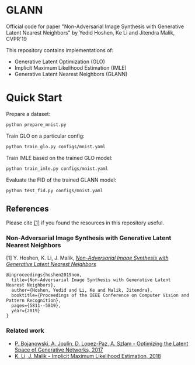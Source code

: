 # GLANN
Official code for paper "Non-Adversarial Image Synthesis with Generative Latent Nearest Neighbors" by Yedid Hoshen, Ke Li and Jitendra Malik, CVPR'19

This repository contains implementations of:
- Generative Latent Optimization (GLO)
- Implicit Maximum Likelihood Estimation (IMLE)
- Generative Latent Nearest Neighbors (GLANN)

# Quick Start

Prepare a dataset:
```bash
python prepare_mnist.py
```

Train GLO on a particular config:
```bash
python train_glo.py configs/mnist.yaml
```

Train IMLE based on the trained GLO model:
```bash
python train_imle.py configs/mnist.yaml
```

Evaluate the FID of the trained GLANN model:
```bash
python test_fid.py configs/mnist.yaml
```

## References
Please cite [[1]](http://openaccess.thecvf.com/content_CVPR_2019/papers/Hoshen_Non-Adversarial_Image_Synthesis_With_Generative_Latent_Nearest_Neighbors_CVPR_2019_paper.pdf) if you found the resources in this repository useful.

### Non-Adversarial Image Synthesis with Generative Latent Nearest Neighbors

[1] Y. Hoshen, K. Li, J. Malik, [*Non-Adversarial Image Synthesis with Generative Latent Nearest Neighbors*](http://openaccess.thecvf.com/content_CVPR_2019/papers/Hoshen_Non-Adversarial_Image_Synthesis_With_Generative_Latent_Nearest_Neighbors_CVPR_2019_paper.pdf)
```
@inproceedings{hoshen2019non,
  title={Non-Adversarial Image Synthesis with Generative Latent Nearest Neighbors},
  author={Hoshen, Yedid and Li, Ke and Malik, Jitendra},
  booktitle={Proceedings of the IEEE Conference on Computer Vision and Pattern Recognition},
  pages={5811--5819},
  year={2019}
}
```

### Related work
* [P. Bojanowski, A. Joulin, D. Lopez-Paz, A. Szlam - Optimizing the Latent Space of Generative Networks, 2017](https://arxiv.org/abs/1707.05776)
* [K. Li, J. Malik - Implicit Maximum Likelihood Estimation, 2018](https://arxiv.org/abs/1809.09087)
